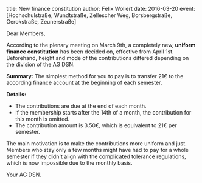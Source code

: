 title: New finance constitution
author: Felix Wollert
date: 2016-03-20
event: [Hochschulstraße, Wundtstraße, Zellescher Weg, Borsbergstraße, Gerokstraße, Zeunerstraße]

Dear Members,

According to the plenary meeting on March 9th, a completely new,
**uniform finance constitution** has been decided on, effective from
April 1st.  Beforehand, height and mode of the contributions differed
depending on the division of the AG DSN.

**Summary:** The simplest method for you to pay is to transfer 21€ to the
according finance account at the beginning of each semester.

**Details:**

- The contributions are due at the end of each month.
- If the membership starts after the 14th of a month, the contribution
  for this month is omitted.
- The contribution amount is 3.50€, which is equivalent to 21€ per
  semester.

The main motivation is to make the contributions more uniform and
just.  Members who stay only a few months might have had to pay for a
whole semester if they didn't align with the complicated tolerance
regulations, which is now impossible due to the monthly basis.

Your AG DSN.
